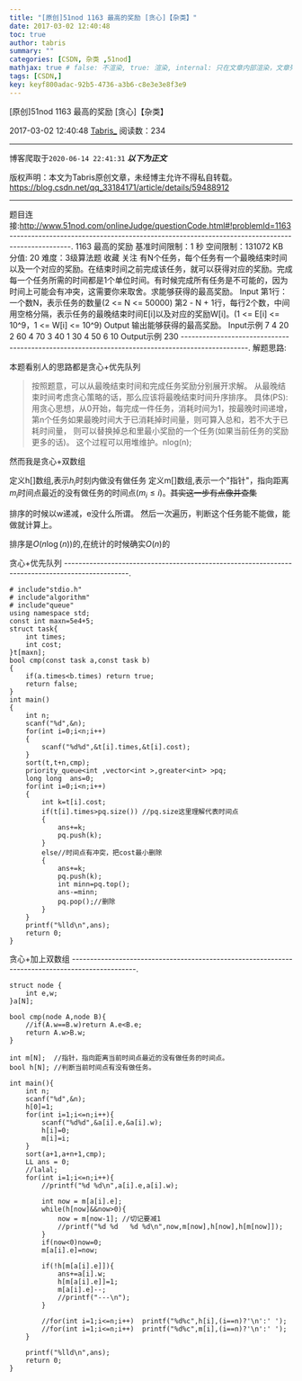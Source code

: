 ```yaml
---
title: "[原创]51nod 1163 最高的奖励 [贪心]【杂类】"
date: 2017-03-02 12:40:48
toc: true
author: tabris
summary: ""
categories: [CSDN, 杂类 ,51nod]
mathjax: true # false: 不渲染, true: 渲染, internal: 只在文章内部渲染，文章列表中不渲染
tags: [CSDN,]
key: keyf800adac-92b5-4736-a3b6-c8e3e3e8f3e9
---
```


[原创]51nod 1163 最高的奖励 [贪心]【杂类】

2017-03-02 12:40:48  [Tabris_](https://me.csdn.net/qq_33184171) 阅读数：234

---

博客爬取于`2020-06-14 22:41:31`
***以下为正文***

版权声明：本文为Tabris原创文章，未经博主允许不得私自转载。
https://blog.csdn.net/qq_33184171/article/details/59488912

<!-- more -->

---

题目连接:http://www.51nod.com/onlineJudge/questionCode.html#!problemId=1163
-----------------------------------------------------------------------------------------------.
1163 最高的奖励
基准时间限制：1 秒 空间限制：131072 KB 分值: 20 难度：3级算法题 收藏  关注
有N个任务，每个任务有一个最晚结束时间以及一个对应的奖励。在结束时间之前完成该任务，就可以获得对应的奖励。完成每一个任务所需的时间都是1个单位时间。有时候完成所有任务是不可能的，因为时间上可能会有冲突，这需要你来取舍。求能够获得的最高奖励。
Input
第1行：一个数N，表示任务的数量(2 <= N <= 50000)
第2 - N + 1行，每行2个数，中间用空格分隔，表示任务的最晚结束时间E[i]以及对应的奖励W[i]。(1 <= E[i] <= 10^9，1 <= W[i] <= 10^9)
Output
输出能够获得的最高奖励。
Input示例
7
4 20
2 60
4 70
3 40
1 30
4 50
6 10
Output示例
230
------------------------------------------------------------------------------------------------.
解题思路:

本题看别人的思路都是贪心+优先队列
>按照题意，可以从最晚结束时间和完成任务奖励分别展开求解。
从最晚结束时间考虑贪心策略的话，那么应该将最晚结束时间升序排序。
具体(PS):
用贪心思想，从0开始，每完成一件任务，消耗时间为1，按最晚时间递增，第n个任务如果最晚时间大于已消耗掉时间量，则可算入总和，若不大于已耗时间量，
则可以替换掉总和里最小奖励的一个任务(如果当前任务的奖励更多的话)。 
这个过程可以用堆维护。nlog(n);

然而我是贪心+双数组

定义h[]数组,表示$h_i$时刻内做没有做任务
定义m[]数组,表示一个"指针"，指向距离$m_i$时间点最近的没有做任务的时间点$(m_i\leq i)$。~~其实这一步有点像并查集~~

排序的时候以w递减，e没什么所谓。
然后一次遍历，判断这个任务能不能做，能做就计算上。

排序是$O(n\log(n))$的,在统计的时候确实$O(n)$的

贪心+优先队列
------------------------------------------------------------------------------------------------.
```
# include"stdio.h"  
# include"algorithm"  
# include"queue"  
using namespace std;  
const int maxn=5e4+5;  
struct task{  
    int times;  
    int cost;  
}t[maxn];  
bool cmp(const task a,const task b)  
{  
    if(a.times<b.times) return true;  
    return false;  
}  
int main()  
{  
    int n;  
    scanf("%d",&n);  
    for(int i=0;i<n;i++)  
    {  
        scanf("%d%d",&t[i].times,&t[i].cost);  
    }  
    sort(t,t+n,cmp);  
    priority_queue<int ,vector<int >,greater<int> >pq;  
    long long  ans=0;  
    for(int i=0;i<n;i++)  
    {  
        int k=t[i].cost;  
        if(t[i].times>pq.size()) //pq.size这里理解代表时间点  
        {  
            ans+=k;  
            pq.push(k);  
        }  
        else//时间点有冲突，把cost最小删除   
        {  
            ans+=k;  
            pq.push(k);  
            int minn=pq.top();  
            ans-=minn;  
            pq.pop();//删除   
        }      
    }  
    printf("%lld\n",ans);  
    return 0;  
}
```

贪心+加上双数组
------------------------------------------------------------------------------------------------.
```
struct node {
    int e,w;
}a[N];

bool cmp(node A,node B){
    //if(A.w==B.w)return A.e<B.e;
    return A.w>B.w;
}

int m[N];  //指针，指向距离当前时间点最近的没有做任务的时间点。
bool h[N]; //判断当前时间点有没有做任务。

int main(){
    int n;
    scanf("%d",&n);
    h[0]=1;
    for(int i=1;i<=n;i++){
        scanf("%d%d",&a[i].e,&a[i].w);
        h[i]=0;
        m[i]=i;
    }
    sort(a+1,a+n+1,cmp);
    LL ans = 0;
    //lalal;
    for(int i=1;i<=n;i++){
        //printf("%d %d\n",a[i].e,a[i].w);

        int now = m[a[i].e];
        while(h[now]&&now>0){
            now = m[now-1]; //切记要减1
            //printf("%d %d   %d %d\n",now,m[now],h[now],h[m[now]]);
        }
        if(now<0)now=0;
        m[a[i].e]=now;

        if(!h[m[a[i].e]]){
            ans+=a[i].w;
            h[m[a[i].e]]=1;
            m[a[i].e]--;
            //printf("---\n");
        }

        //for(int i=1;i<=n;i++)  printf("%d%c",h[i],(i==n)?'\n':' ');
        //for(int i=1;i<=n;i++)  printf("%d%c",m[i],(i==n)?'\n':' ');
    }

    printf("%lld\n",ans);
    return 0;
}

```
